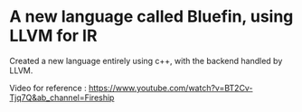 # A new language called Bluefin, using LLVM for IR
Created a new language entirely using c++, with the backend handled by LLVM.  

Video for reference : https://www.youtube.com/watch?v=BT2Cv-Tjq7Q&ab_channel=Fireship
